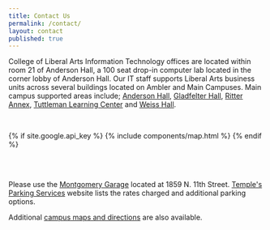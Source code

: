 ```yaml
---
title: Contact Us
permalink: /contact/
layout: contact
published: true
---
```


College of Liberal Arts Information Technology offices are located within room 21 of Anderson Hall, a 100 seat drop-in computer lab located in the corner lobby of Anderson Hall. Our IT staff supports Liberal Arts business units across several buildings located on Ambler and Main Campuses. Main campus supported areas include; [Anderson Hall][ab_map], [Gladfelter Hall][gh_map], [Ritter Annex][ra_map], [Tuttleman Learning Center][tlc_map] and [Weiss Hall][wh_map].

<br/>

{% if site.google.api_key %}
    {% include components/map.html %}
{% endif %}

<br/><br/>

Please use the [Montgomery Garage](https://www.google.com/maps/place/1859+N+11th+St,+Philadelphia,+PA+19122/@39.9809048,-75.153891,17z/data=!3m1!4b1!4m5!3m4!1s0x89c6c80a52a19a0b:0xfd1b203c6eb7f349!8m2!3d39.9809048!4d-75.1517023?hl=en) located at 1859 N. 11th Street. [Temple's Parking Services](http://www.temple.edu/parking/) website lists the rates charged and additional parking options.

Additional [campus maps and directions][tu_maps] are also available.

[tu_maps]: https://temple.edu/maps-and-directions
[ab_map]: https://goo.gl/maps/oVHSKadXguA2
[gh_map]: https://goo.gl/maps/jn8i7UNt8fG2
[ra_map]: https://goo.gl/maps/MvLTKL4xHJ52
[tlc_map]: https://goo.gl/maps/iBLA4RFRm7F2
[wh_map]: https://goo.gl/maps/ZcfHnj2yoi62
